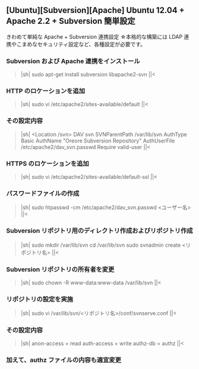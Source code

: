 ## [Ubuntu][Subversion][Apache] Ubuntu 12.04 + Apache 2.2 + Subversion 簡単設定

きわめて単純な Apache + Subversion 連携設定
☆本格的な構築には LDAP 連携やこまめなセキュリティ設定など、各種設定が必要です。


### Subversion および Apache 連携をインストール

>|sh|
sudo apt-get install subversion libapache2-svn
||<


### HTTP のロケーションを追加

>|sh|
sudo vi /etc/apache2/sites-available/default
||<


### その設定内容

>|sh|
        <Location /svn>
            DAV svn
            SVNParentPath /var/lib/svn
            AuthType Basic
            AuthName "Oreore Subversion Repository"
            AuthUserFile /etc/apache2/dav_svn.passwd
            Require valid-user
        </Location>
||<


### HTTPS のロケーションを追加

>|sh|
sudo vi /etc/apache2/sites-available/default-ssl
||<


### パスワードファイルの作成

>|sh|
sudo htpasswd -cm /etc/apache2/dav_svn.passwd <ユーザー名>
||<


### Subversion リポジトリ用のディレクトリ作成およびリポジトリ作成

>|sh|
sudo mkdir /var/lib/svn
cd /var/lib/svn
sudo svnadmin create <リポジトリ名>
||<


### Subversion リポジトリの所有者を変更

>|sh|
sudo chown -R www-data:www-data /var/lib/svn
||<


### リポジトリの設定を実施

>|sh|
sudo vi /var/lib/svn/<リポジトリ名>/conf/svnserve.conf
||<


### その設定内容

>|sh|
anon-access = read
auth-access = write
authz-db = authz
||<


### 加えて、authz ファイルの内容も適宜変更


